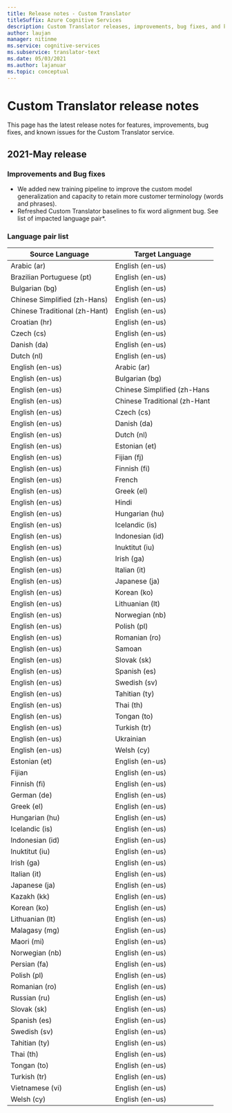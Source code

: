 ```yaml
---
title: Release notes - Custom Translator
titleSuffix: Azure Cognitive Services
description: Custom Translator releases, improvements, bug fixes, and known issues.
author: laujan
manager: nitinme
ms.service: cognitive-services
ms.subservice: translator-text
ms.date: 05/03/2021
ms.author: lajanuar
ms.topic: conceptual
---
```

# Custom Translator release notes

This page has the latest release notes for features, improvements, bug fixes, and known issues for the Custom Translator service.

## 2021-May release

### Improvements and Bug fixes

- We added new training pipeline to improve the custom model generalization and capacity to retain more customer terminology (words and phrases).
- Refreshed Custom Translator baselines to fix word alignment bug. See list of impacted language pair*.

### Language pair list

| Source Language   | Target Language |
|-------------------|-----------------|
| Arabic (ar) | English (en-us)|
| Brazilian Portuguese (pt)    | English (en-us)|
| Bulgarian (bg)    | English (en-us)|
| Chinese Simplified (zh-Hans)    | English (en-us)|
| Chinese Traditional (zh-Hant)    | English (en-us)|
| Croatian (hr)    | English (en-us)|
| Czech (cs)    | English (en-us)|
| Danish (da)    | English (en-us)|
| Dutch (nl)    | English (en-us)|
| English (en-us)    | Arabic (ar)|
| English (en-us)    | Bulgarian (bg)|
| English (en-us)    | Chinese Simplified (zh-Hans|
| English (en-us)    | Chinese Traditional (zh-Hant|
| English (en-us)    | Czech (cs)|
| English (en-us)    | Danish (da)|
| English (en-us)    | Dutch (nl)|
| English (en-us)    | Estonian (et)|
| English (en-us)    | Fijian (fj)|
| English (en-us)    | Finnish (fi)|
| English (en-us)    | French|
| English (en-us)    | Greek (el)|
| English (en-us)    | Hindi|
| English (en-us)    | Hungarian (hu)|
| English (en-us)    | Icelandic (is)|
| English (en-us)    | Indonesian (id)|
| English (en-us)    | Inuktitut (iu)|
| English (en-us)    | Irish (ga)|
| English (en-us)    | Italian (it)|
| English (en-us)    | Japanese (ja)|
| English (en-us)    | Korean (ko)|
| English (en-us)    | Lithuanian (lt)|
| English (en-us)    | Norwegian (nb)|
| English (en-us)    |  Polish (pl)|
| English (en-us)    | Romanian (ro)|
| English (en-us)    | Samoan|
| English (en-us)    | Slovak (sk)|
| English (en-us)    | Spanish (es)|
| English (en-us)    | Swedish (sv)|
| English (en-us)    | Tahitian (ty)|
| English (en-us)    | Thai (th)|
| English (en-us)    | Tongan (to)|
| English (en-us)    | Turkish (tr)|
| English (en-us)    | Ukrainian|
| English (en-us)    | Welsh (cy)|
| Estonian (et)    | English (en-us)|
| Fijian    | English (en-us)|
| Finnish (fi)    | English (en-us)|
| German (de)    | English (en-us)|
| Greek (el)    | English (en-us)|
| Hungarian (hu)    | English (en-us)|
| Icelandic (is)    | English (en-us)|
| Indonesian (id)    | English (en-us)
| Inuktitut (iu)    | English (en-us)|
| Irish (ga)    | English (en-us)|
| Italian (it)    | English (en-us)|
| Japanese (ja)    | English (en-us)|
| Kazakh (kk)    | English (en-us)|
| Korean (ko)    | English (en-us)|
| Lithuanian (lt)    | English (en-us)|
| Malagasy (mg)    | English (en-us)|
| Maori (mi)    | English (en-us)|
| Norwegian (nb)    | English (en-us)|
| Persian (fa)    | English (en-us)|
|  Polish (pl)    | English (en-us)|
| Romanian (ro)    | English (en-us)|
| Russian (ru)    | English (en-us)|
| Slovak (sk)    | English (en-us)|
| Spanish (es)    | English (en-us)|
| Swedish (sv)    | English (en-us)|
| Tahitian (ty)    | English (en-us)|
| Thai (th)    | English (en-us)|
| Tongan (to)    | English (en-us)|
| Turkish (tr)    | English (en-us)|
| Vietnamese (vi)    | English (en-us)|
| Welsh (cy)    | English (en-us)|